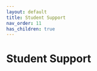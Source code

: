 ```yaml
---
layout: default
title: Student Support
nav_order: 11
has_children: true
---
```


# Student Support


